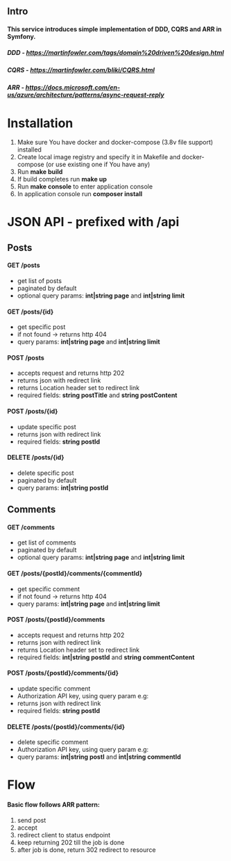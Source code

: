 ## Intro
#### This service introduces simple implementation of DDD, CQRS and ARR in Symfony. 
##### DDD - https://martinfowler.com/tags/domain%20driven%20design.html
##### CQRS - https://martinfowler.com/bliki/CQRS.html
##### ARR - https://docs.microsoft.com/en-us/azure/architecture/patterns/async-request-reply
#####

# Installation
<ol>
    <li>Make sure You have docker and docker-compose (3.8v file support) installed</li>
    <li>Create local image registry and specify it in Makefile and docker-compose (or use existing one if You have any)</li>
    <li>Run <b>make build</b></li>
    <li>If build completes run <b>make up</b></li>
    <li>Run <b>make console</b> to enter application console</li>
    <li>In application console run <b>composer install</b></li>
</ol>


# JSON API - prefixed with /api
<h2>Posts</h2>
<h4>GET /posts</h4>
<ul>
    <li>get list of posts</li>
    <li>paginated by default</li>
    <li>optional query params: <b>int|string page</b> and <b>int|string limit</b></li>
</ul>
<h4>GET /posts/{id}</h4>
<ul>
    <li>get specific post</li>
    <li>if not found -> returns http 404</li>
    <li>query params: <b>int|string page</b> and <b>int|string limit</b></li>
</ul>   
<h4>POST /posts</h4>
<ul>
    <li>accepts request and returns http 202</li>
    <li>returns json with redirect link</li>
    <li>returns Location header set to redirect link</li>
    <li>required fields: <b>string postTitle</b> and <b>string postContent</b></li>
</ul>
<h4>POST /posts/{id}</h4>
<ul>
    <li>update specific post</li>
    <li>returns json with redirect link </li>
    <li>required fields: <b>string postId</b>
</ul>
<h4>DELETE /posts/{id}</h4>
<ul>
    <li>delete specific post</li>
    <li>paginated by default</li>
    <li>query params: <b>int|string postId</b>
</ul>

<h2>Comments</h2>
<h4>GET /comments</h4>
<ul>
    <li>get list of comments</li>
    <li>paginated by default</li>
    <li>optional query params: <b>int|string page</b> and <b>int|string limit</b></li>
</ul>
<h4>GET /posts/{postId}/comments/{commentId}</h4>
<ul>
    <li>get specific comment</li>
    <li>if not found -> returns http 404</li>
    <li>query params: <b>int|string page</b> and <b>int|string limit</b></li>
</ul>   
<h4>POST /posts/{postId}/comments</h4>
<ul>
    <li>accepts request and returns http 202</li>
    <li>returns json with redirect link</li>
    <li>returns Location header set to redirect link</li>
    <li>required fields: <b>int|string postId</b> and <b>string commentContent</b></li>
</ul>
<h4>POST /posts/{postId}/comments/{id}</h4>
<ul>
    <li>update specific comment</li>
    <li>Authorization API key, using query param e.g: <b></b></li>
    <li>returns json with redirect link </li>
    <li>required fields: <b>string postId</b>
</ul>
<h4>DELETE /posts/{postId}/comments/{id}</h4>
<ul>
    <li>delete specific comment</li>
    <li>Authorization API key, using query param e.g: <b></b></li>
    <li>query params: <b>int|string postI</b> and <b>int|string commentId</b>
</ul>

# Flow
#### Basic flow follows ARR pattern: 
<ol>
    <li>send post</li>
    <li>accept</li>
    <li>redirect client to status endpoint</li>
    <li>keep returning 202 till the job is done</li>
    <li>after job is done, return 302 redirect to resource</li>
</ol>



